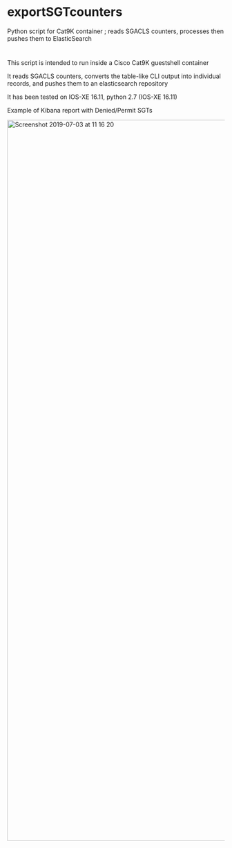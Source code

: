 # exportSGTcounters
Python script for Cat9K container ; reads SGACLS counters, processes then pushes them to ElasticSearch
#
This script is intended to run inside a Cisco Cat9K guestshell container

It reads SGACLS counters, converts the table-like CLI output into individual records,
and pushes them to an elasticsearch repository

It has been tested on IOS-XE 16.11, python 2.7 (IOS-XE 16.11)

Example of Kibana report with Denied/Permit SGTs

<img width="1669" alt="Screenshot 2019-07-03 at 11 16 20" src="https://user-images.githubusercontent.com/22447118/60709521-eb733580-9f10-11e9-81f0-25a0607186c8.png">

